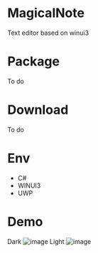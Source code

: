 # MagicalNote
Text editor based on winui3

# Package
To do
# Download
To do

# Env
- C#
- WINUI3
- UWP

# Demo
Dark
![image](https://user-images.githubusercontent.com/37917403/151742796-c6ab0211-0d77-4343-b0bd-0245763c50bf.png)
Light
![image](https://user-images.githubusercontent.com/37917403/151742852-85281e96-1c29-4293-96ad-3ccfa5fe2c21.png)
